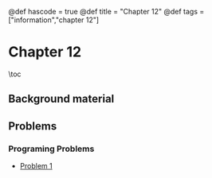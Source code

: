 @def hascode = true
@def title = "Chapter 12"
@def tags = ["information","chapter 12"]

# Chapter 12
\toc
## Background material


## Problems

### Programing Problems
- [Problem 1](../ch12_problems/pp1)
